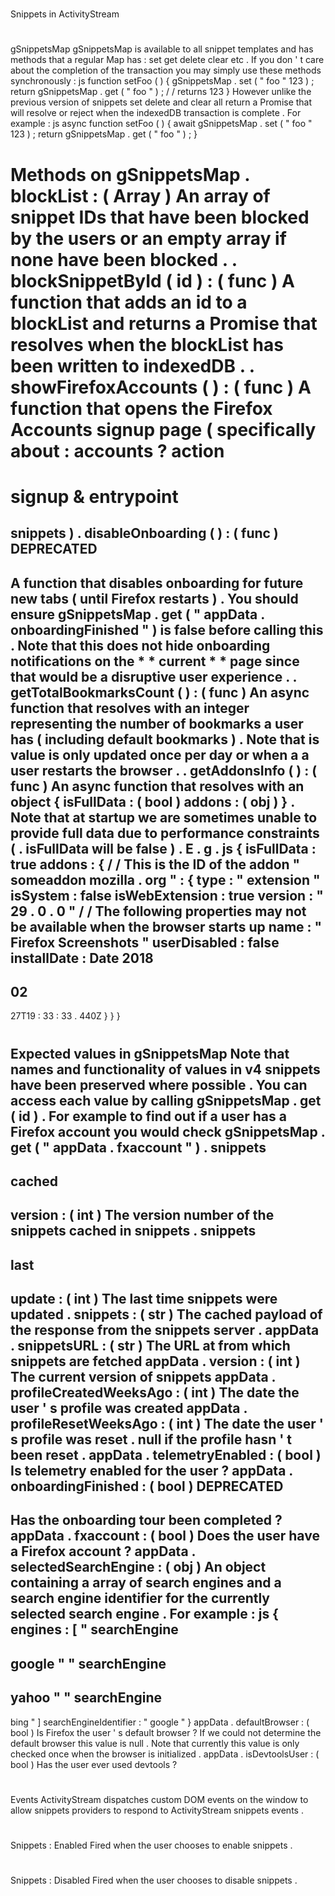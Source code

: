 #
Snippets
in
ActivityStream
#
#
gSnippetsMap
gSnippetsMap
is
available
to
all
snippet
templates
and
has
methods
that
a
regular
Map
has
:
set
get
delete
clear
etc
.
If
you
don
'
t
care
about
the
completion
of
the
transaction
you
may
simply
use
these
methods
synchronously
:
js
function
setFoo
(
)
{
gSnippetsMap
.
set
(
"
foo
"
123
)
;
return
gSnippetsMap
.
get
(
"
foo
"
)
;
/
/
returns
123
}
However
unlike
the
previous
version
of
snippets
set
delete
and
clear
all
return
a
Promise
that
will
resolve
or
reject
when
the
indexedDB
transaction
is
complete
.
For
example
:
js
async
function
setFoo
(
)
{
await
gSnippetsMap
.
set
(
"
foo
"
123
)
;
return
gSnippetsMap
.
get
(
"
foo
"
)
;
}
#
#
#
Methods
on
gSnippetsMap
.
blockList
:
(
Array
)
An
array
of
snippet
IDs
that
have
been
blocked
by
the
users
or
an
empty
array
if
none
have
been
blocked
.
.
blockSnippetById
(
id
)
:
(
func
)
A
function
that
adds
an
id
to
a
blockList
and
returns
a
Promise
that
resolves
when
the
blockList
has
been
written
to
indexedDB
.
.
showFirefoxAccounts
(
)
:
(
func
)
A
function
that
opens
the
Firefox
Accounts
signup
page
(
specifically
about
:
accounts
?
action
=
signup
&
entrypoint
=
snippets
)
.
disableOnboarding
(
)
:
(
func
)
DEPRECATED
-
A
function
that
disables
onboarding
for
future
new
tabs
(
until
Firefox
restarts
)
.
You
should
ensure
gSnippetsMap
.
get
(
"
appData
.
onboardingFinished
"
)
is
false
before
calling
this
.
Note
that
this
does
not
hide
onboarding
notifications
on
the
*
*
current
*
*
page
since
that
would
be
a
disruptive
user
experience
.
.
getTotalBookmarksCount
(
)
:
(
func
)
An
async
function
that
resolves
with
an
integer
representing
the
number
of
bookmarks
a
user
has
(
including
default
bookmarks
)
.
Note
that
is
value
is
only
updated
once
per
day
or
when
a
a
user
restarts
the
browser
.
.
getAddonsInfo
(
)
:
(
func
)
An
async
function
that
resolves
with
an
object
{
isFullData
:
(
bool
)
addons
:
(
obj
)
}
.
Note
that
at
startup
we
are
sometimes
unable
to
provide
full
data
due
to
performance
constraints
(
.
isFullData
will
be
false
)
.
E
.
g
.
js
{
isFullData
:
true
addons
:
{
/
/
This
is
the
ID
of
the
addon
"
someaddon
mozilla
.
org
"
:
{
type
:
"
extension
"
isSystem
:
false
isWebExtension
:
true
version
:
"
29
.
0
.
0
"
/
/
The
following
properties
may
not
be
available
when
the
browser
starts
up
name
:
"
Firefox
Screenshots
"
userDisabled
:
false
installDate
:
Date
2018
-
02
-
27T19
:
33
:
33
.
440Z
}
}
}
#
#
#
Expected
values
in
gSnippetsMap
Note
that
names
and
functionality
of
values
in
v4
snippets
have
been
preserved
where
possible
.
You
can
access
each
value
by
calling
gSnippetsMap
.
get
(
id
)
.
For
example
to
find
out
if
a
user
has
a
Firefox
account
you
would
check
gSnippetsMap
.
get
(
"
appData
.
fxaccount
"
)
.
snippets
-
cached
-
version
:
(
int
)
The
version
number
of
the
snippets
cached
in
snippets
.
snippets
-
last
-
update
:
(
int
)
The
last
time
snippets
were
updated
.
snippets
:
(
str
)
The
cached
payload
of
the
response
from
the
snippets
server
.
appData
.
snippetsURL
:
(
str
)
The
URL
at
from
which
snippets
are
fetched
appData
.
version
:
(
int
)
The
current
version
of
snippets
appData
.
profileCreatedWeeksAgo
:
(
int
)
The
date
the
user
'
s
profile
was
created
appData
.
profileResetWeeksAgo
:
(
int
)
The
date
the
user
'
s
profile
was
reset
.
null
if
the
profile
hasn
'
t
been
reset
.
appData
.
telemetryEnabled
:
(
bool
)
Is
telemetry
enabled
for
the
user
?
appData
.
onboardingFinished
:
(
bool
)
DEPRECATED
-
Has
the
onboarding
tour
been
completed
?
appData
.
fxaccount
:
(
bool
)
Does
the
user
have
a
Firefox
account
?
appData
.
selectedSearchEngine
:
(
obj
)
An
object
containing
a
array
of
search
engines
and
a
search
engine
identifier
for
the
currently
selected
search
engine
.
For
example
:
js
{
engines
:
[
"
searchEngine
-
google
"
"
searchEngine
-
yahoo
"
"
searchEngine
-
bing
"
]
searchEngineIdentifier
:
"
google
"
}
appData
.
defaultBrowser
:
(
bool
)
Is
Firefox
the
user
'
s
default
browser
?
If
we
could
not
determine
the
default
browser
this
value
is
null
.
Note
that
currently
this
value
is
only
checked
once
when
the
browser
is
initialized
.
appData
.
isDevtoolsUser
:
(
bool
)
Has
the
user
ever
used
devtools
?
#
#
Events
ActivityStream
dispatches
custom
DOM
events
on
the
window
to
allow
snippets
providers
to
respond
to
ActivityStream
snippets
events
.
#
#
#
Snippets
:
Enabled
Fired
when
the
user
chooses
to
enable
snippets
.
#
#
#
Snippets
:
Disabled
Fired
when
the
user
chooses
to
disable
snippets
.
